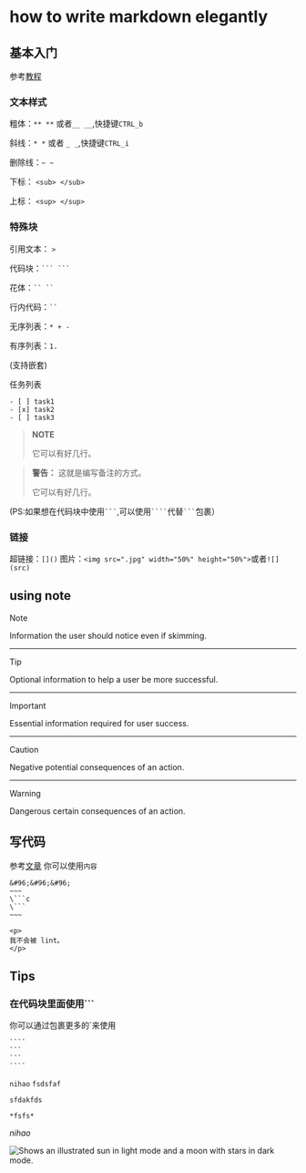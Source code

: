 # how to write markdown elegantly

## 基本入门
参考[教程](https://docs.github.com/zh/get-started/writing-on-github/getting-started-with-writing-and-formatting-on-github/basic-writing-and-formatting-syntax)
### 文本样式

粗体：`** **` 或者`__ __`,快捷键`CTRL_b`

斜线：`* *` 或者 `_ _`,快捷键`CTRL_i`

删除线：`~ ~`

下标： `<sub> </sub>`

上标： `<sup> </sup>`

### 特殊块

引用文本： `>`

代码块：` ``` ``` `

花体：` `` `` `

行内代码：` `` `

无序列表：` * + - `

有序列表：`1.`

(支持嵌套)

任务列表
```
- [ ] task1
- [x] task2
- [ ] task3
```

> **NOTE**
>
> 它可以有好几行。
> 
> 

> **警告：** 这就是编写备注的方式。
>
> 它可以有好几行。

(PS:如果想在代码块中使用` ``` `,可以使用` ```` `代替` ``` `包裹）

### 链接

超链接：`[]()`
图片：`<img src=".jpg" width="50%" height="50%">`或者`![](src)`
## using note

> [!NOTE]
> Information the user should notice even if skimming.


***
> [!TIP]
> Optional information to help a user be more successful.

***

> [!IMPORTANT]
> Essential information required for user success.


***
 
> [!CAUTION]
> Negative potential consequences of an action.


***

> [!WARNING]
> Dangerous certain consequences of an action.

## 写代码
参考[文章](https://developer.mozilla.org/zh-CN/docs/MDN/Writing_guidelines/Howto/Markdown_in_MDN#%E7%A4%BA%E4%BE%8B%E4%BB%A3%E7%A0%81%E5%9D%97)
你可以使用`内容`
```
&#96;&#96;&#96;
~~~
\```c
\```
~~~
```

```html-nolint
<p>
我不会被 lint。
</p>
```
## Tips
### 在代码块里面使用```
你可以通过包裹更多的`来使用
`````
````
```
```
````
`````

``
nihao
``
`fsdsfaf
`
```
sfdakfds
```
````
*fsfs*
````
*nihao*

<picture>
  <source media="(prefers-color-scheme: dark)" srcset="https://user-images.githubusercontent.com/25423296/163456776-7f95b81a-f1ed-45f7-b7ab-8fa810d529fa.png">

  <img alt="Shows an illustrated sun in light mode and a moon with stars in dark mode." src="https://user-images.githubusercontent.com/25423296/163456779-a8556205-d0a5-45e2-ac17-42d089e3c3f8.png">
</picture>